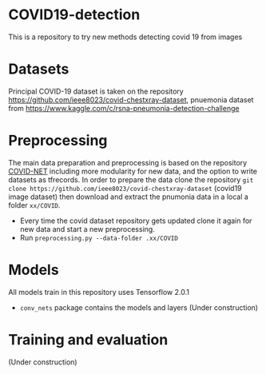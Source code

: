 # COVID19-detection
This is a repository to try new methods detecting covid 19 from images

# Datasets
Principal COVID-19 dataset is taken on the repository https://github.com/ieee8023/covid-chestxray-dataset, pnuemonia dataset from https://www.kaggle.com/c/rsna-pneumonia-detection-challenge

# Preprocessing
The main data preparation and preprocessing is based on the repository [COVID-NET](https://github.com/lindawangg/COVID-Net) including more modularity for new data, and the option to write datasets as tfrecords.
In order to prepare the data clone the repository `git clone https://github.com/ieee8023/covid-chestxray-dataset` (covid19 image dataset) then download and extract the pnumonia data in a local a folder `xx/COVID`.
* Every time the covid dataset repository gets updated clone it again for new data and start a new preprocessing.
* Run `preprocessing.py --data-folder .xx/COVID` 

# Models 
All models train in this repository uses Tensorflow 2.0.1
* `conv_nets` package contains the models and layers
(Under construction)

# Training and evaluation
(Under construction)
